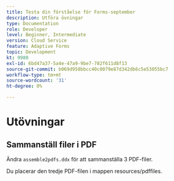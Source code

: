 ```yaml
---
title: Testa din förståelse för Forms-september
description: Utföra övningar
type: Documentation
role: Developer
level: Beginner, Intermediate
version: Cloud Service
feature: Adaptive Forms
topic: Development
kt: 9980
exl-id: 6bd47a37-5a4e-47a9-9be7-782f611d8f13
source-git-commit: b069d958bbcc40c0079e87d342db6c5e53055bc7
workflow-type: tm+mt
source-wordcount: '31'
ht-degree: 0%

---
```


# Utövningar

## Sammanställ filer i PDF

Ändra `assemble2pdfs.ddx` för att sammanställa 3 PDF-filer.

Du placerar den tredje PDF-filen i mappen resources/pdffiles.
